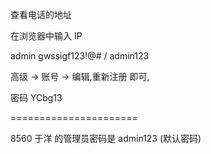 查看电话的地址


在浏览器中输入  IP

admin
gwssigf123!@# / admin123


高级 -> 账号 ->  编辑,重新注册 即可, 

密码 YCbg13

======================

8560 于洋
的管理员密码是 admin123 (默认密码)